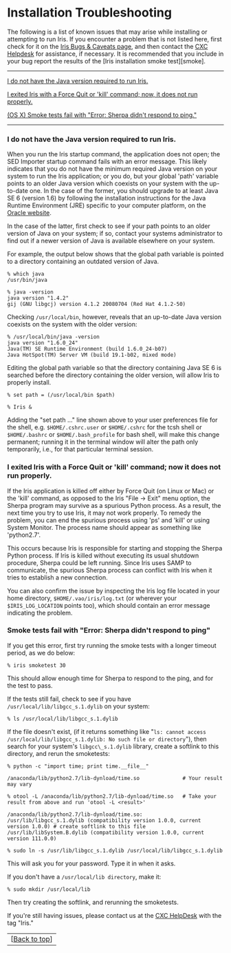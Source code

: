 # <a name="top"></a>Installation Troubleshooting

The following is a list of known issues that may arise while installing or attempting to run Iris. If you encounter a problem that is not listed here, first check for it on the [Iris Bugs & Caveats page][bugs], and then contact the [CXC Helpdesk][helpdesk] for assistance, if necessary. It is recommended that you include in your bug report the results of the [Iris installation smoke test][smoke].

-----------------------

[I do not have the Java version required to run Iris.](#java_version)

[I exited Iris with a Force Quit or 'kill' command; now, it does not run properly.](#forcequit)

[(OS X) Smoke tests fail with "Error: Sherpa didn't respond to ping."](#libgcc_missing)

-----------------------

### <a name="java_version"></a>I do not have the Java version required to run Iris.

When you run the Iris startup command, the application does not open; the SED Importer startup command fails with an error message. This likely indicates that you do not have the minimum required Java version on your system to run the Iris application; or you do, but your global 'path' variable points to an older Java version which coexists on your system with the up-to-date one. In the case of the former, you should upgrade to at least Java SE 6 (version 1.6) by following the installation instructions for the Java Runtime Environment (JRE) specific to your computer platform, on the [Oracle website][oracle].

In the case of the latter, first check to see if your path points to an older version of Java on your system; if so, contact your systems administrator to find out if a newer version of Java is available elsewhere on your system.

For example, the output below shows that the global path variable is pointed to a directory containing an outdated version of Java.

	% which java
	/usr/bin/java

	% java -version
	java version "1.4.2"
	gij (GNU libgcj) version 4.1.2 20080704 (Red Hat 4.1.2-50)

Checking `/usr/local/bin`, however, reveals that an up-to-date Java version coexists on the system with the older version:

	% /usr/local/bin/java -version
	java version "1.6.0_24"
	Java(TM) SE Runtime Environment (build 1.6.0_24-b07)
	Java HotSpot(TM) Server VM (build 19.1-b02, mixed mode)

Editing the global path variable so that the directory containing Java SE 6 is searched before the directory containing the older version, will allow Iris to properly install.

	% set path = (/usr/local/bin $path)

	% Iris &

Adding the "set path ..." line shown above to your user preferences file for the shell, e.g. `$HOME/.cshrc.user` or `$HOME/.cshrc` for the tcsh shell or `$HOME/.bashrc` or `$HOME/.bash_profile` for bash shell, will make this change permanent; running it in the terminal window will alter the path only temporarily, i.e., for that particular terminal session.

### <a name="forcequit"></a>I exited Iris with a Force Quit or 'kill' command; now it does not run properly.

If the Iris application is killed off either by Force Quit (on Linux or Mac) or the 'kill' command, as opposed to the Iris "File -> Exit" menu option, the Sherpa program may survive as a spurious Python process. As a result, the next time you try to use Iris, it may not work properly. To remedy the problem, you can end the spurious process using 'ps' and 'kill' or using System Monitor. The process name should appear as something like 'python2.7'.

This occurs because Iris is responsible for starting and stopping the Sherpa Python process. If Iris is killed without executing its usual shutdown procedure, Sherpa could be left running. Since Iris uses SAMP to communicate, the spurious Sherpa process can conflict with Iris when it tries to establish a new connection.

You can also confirm the issue by inspecting the Iris log file located in your home directory, `$HOME/.vao/iris/log.txt` (or wherever your `$IRIS_LOG_LOCATION` points too), which should contain an error message indicating the problem.

### <a name="libgcc_missing"></a>Smoke tests fail with "Error: Sherpa didn't respond to ping"

If you get this error, first try running the smoke tests with a longer timeout period, as we do below:

	% iris smoketest 30
       
This should allow enough time for Sherpa to respond to the ping, and for the test to pass.

If the tests still fail, check to see if you have `/usr/local/lib/libgcc_s.1.dylib` on your system:

	% ls /usr/local/lib/libgcc_s.1.dylib
       
If the file doesn't exist, (if it returns something like "`ls: cannot access /usr/local/lib/libgcc_s.1.dylib: No such file or directory`"), then search for your system's `libgcc\_s.1.dylib` library, create a softlink to this directory, and rerun the smoketests:

	% python -c "import time; print time.__file__"

	/anaconda/lib/python2.7/lib-dynload/time.so              # Your result may vary

	% otool -L /anaconda/lib/python2.7/lib-dynload/time.so   # Take your result from above and run 'otool -L <result>'

	/anaconda/lib/python2.7/lib-dynload/time.so:
	/usr/lib/libgcc_s.1.dylib (compatibility version 1.0.0, current version 1.0.0) # create softlink to this file
	/usr/lib/libSystem.B.dylib (compatibility version 1.0.0, current version 111.0.0)

	% sudo ln -s /usr/lib/libgcc_s.1.dylib /usr/local/lib/libgcc_s.1.dylib
       
This will ask you for your password. Type it in when it asks.

If you don't have a `/usr/local/lib directory`, make it:

	% sudo mkdir /usr/local/lib
       
Then try creating the softlink, and rerunning the smoketests.

If you're still having issues, please contact us at the [CXC HelpDesk][helpdesk] with the tag "Iris."

|   |
|--:|
|[[Back to top][top]]|

<!-- external links-->

[oracle]:			http://www.oracle.com/technetwork/java/javase/index-137561.html "Oracle"
[mast]:     		http://mast.stsci.edu/portal/Mashup/Clients/Mast/Portal.html "MAST Portal"
[topcat]:   		http://www.star.bris.ac.uk/~mbt/topcat/ "TOPCAT"
[specview]: 		http://www.stsci.edu/resources/software_hardware/spe%20cview/ "Specview"
[conda_osx]:		http://repo.continuum.io/miniconda/Miniconda-3.8.3-MacOSX-x86_64.sh "OS X Miniconda"
[conda_l64]:		http://repo.continuum.io/miniconda/Miniconda-3.8.3-Linux-x86_64.sh "Linux 64 Miniconda"
[conda_l32]:		http://repo.continuum.io/miniconda/Miniconda-3.8.3-Linux-x86.sh "Linux 32 Miniconda"

<!-- threads -->
[sedstacker]: 		../threads/science/sedstacker/index.html "SED Stacker"
[science]: 			../threads/science/index.html "Shift, Interpolate, and Integrate"
[entry]: 			../threads/entry/index.html "Loading SED Data into Iris"
[fit]: 				../threads/fits/index.html "Modeling and Fiting SED Data"
[importer]: 		../threads/importer/index.html "Building and Managing SEDs"
[plot]: 			../threads/plot/index.html "Visualizing SED Data"
[analysis]: 		../threads/analysis/index.html "Analyzing SED Data in Iris"
[save]: 			../threads/save/index.html "Saving SED Data"
[sdk]: 				../threads/sdk/index.html "Developing Plugins: the Iris Software Development Kit"
[plugin_manager]: 	../threads/plugin_manager/index.html "Plugin Manager"

<!-- reference files -->
[download]: 		../download/index.html "Download and Installation"
[smoke_test]: 		../download/smoke_tests.html "Smoke Test"
[macosx105]:		../download/macosx_test.html "Mac OS X 10.5 Download Instructions"
[download_trouble]: ../bugs/smoke.html
[supported_files]: 	../references/importer_files.html
[models]: 			../references/models.html
[faq]: 				../faq/index.html "FAQs"
[releasenotes]: 	../releasenotes/index.html "Release Notes"
[publications]: 	../publications/index.html "Iris Publications"
[bugs]: 			../bugs/index.html "Bugs and Caveats"

<!-- CXC links -->
[helpdesk]:			/helpdesk/ "CXC HelpDesk"
[sao]:				http://cfa.harvard.edu/sao "Smithsonian Astrophysical Observatory"
[cxc]:				/ "Chandra X-Ray Observatory"
[sherpa]:			/sherpa/ "Sherpa"

<!-- Navigation -->
[toc]:				#toc
[top]:      		#top
